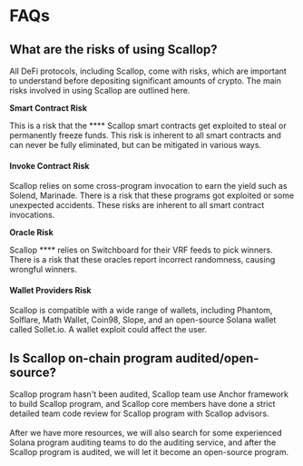 # FAQs

## What are the risks of using Scallop?

All DeFi protocols, including Scallop, come with risks, which are important to understand before depositing significant amounts of crypto. The main risks involved in using Scallop are outlined here.

**Smart Contract Risk**

This is a risk that the **** Scallop smart contracts get exploited to steal or permanently freeze funds. This risk is inherent to all smart contracts and can never be fully eliminated, but can be mitigated in various ways.

#### Invoke Contract Risk

Scallop relies on some cross-program invocation to earn the yield such as Solend, Marinade. There is a risk that these programs got exploited or some unexpected accidents. These risks are inherent to all smart contract invocations.

**Oracle Risk**

Scallop **** relies on Switchboard for their VRF feeds to pick winners. There is a risk that these oracles report incorrect randomness, causing wrongful winners.

#### Wallet Providers **Risk**

Scallop is compatible with a wide range of wallets, including Phantom, Solflare, Math Wallet, Coin98, Slope, and an open-source Solana wallet called Sollet.io. A wallet exploit could affect the user.

## Is Scallop on-chain program audited/open-source?

Scallop program hasn't been audited, Scallop team use Anchor framework to build Scallop program, and Scallop core members have done a strict detailed team code review for Scallop program with Scallop advisors.\
\
After we have more resources, we will also search for some experienced Solana program auditing teams to do the auditing service, and after the Scallop program is audited, we will let it become an open-source program.


